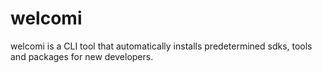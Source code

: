 
# welcomi
welcomi is a CLI tool that automatically installs predetermined sdks, tools and packages for new developers.